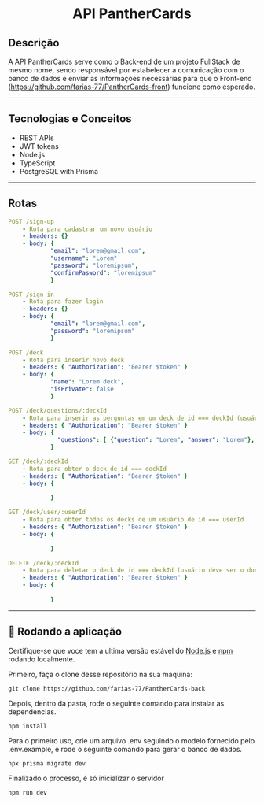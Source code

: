 # <p align = "center"> API PantherCards </p>

##   Descrição

A API PantherCards serve como o Back-end de um projeto FullStack de mesmo nome, sendo responsável por estabelecer a comunicação com o banco de dados e enviar as informações necessárias para que o Front-end (https://github.com/farias-77/PantherCards-front) funcione como esperado.

***

## 	 Tecnologias e Conceitos

- REST APIs
- JWT tokens
- Node.js
- TypeScript
- PostgreSQL with Prisma

***

##  Rotas

```yml
POST /sign-up
    - Rota para cadastrar um novo usuário
    - headers: {}
    - body: {
            "email": "lorem@gmail.com",
            "username": "Lorem"
            "password": "loremipsum",
            "confirmPasword": "loremipsum"
            }
```
    
```yml 
POST /sign-in
    - Rota para fazer login
    - headers: {}
    - body: {
            "email": "lorem@gmail.com",
            "password": "loremipsum"
            }
```

```yml 
POST /deck
    - Rota para inserir novo deck
    - headers: { "Authorization": "Bearer $token" }
    - body: {
            "name": "Lorem deck",
            "isPrivate": false
            }
```

```yml 
POST /deck/questions/:deckId 
    - Rota para inserir as perguntas em um deck de id === deckId (usuário deve ser o dono do deck)
    - headers: { "Authorization": "Bearer $token" }
    - body: {
              "questions": [ {"question": "Lorem", "answer": "Lorem"}, {"question": "Lorem", "answer": "Lorem"} ]
            }
```

```yml 
GET /deck/:deckId
    - Rota para obter o deck de id === deckId
    - headers: { "Authorization": "Bearer $token" }
    - body: {
              
            }
```

```yml 
GET /deck/user/:userId
    - Rota para obter todos os decks de um usuário de id === userId
    - headers: { "Authorization": "Bearer $token" }
    - body: {
              
            }
```

```yml 
DELETE /deck/:deckId
    - Rota para deletar o deck de id === deckId (usuário deve ser o dono do deck)
    - headers: { "Authorization": "Bearer $token" }
    - body: {
              
            }
```
    

***

## 🏁 Rodando a aplicação

Certifique-se que voce tem a ultima versão estável do [Node.js](https://nodejs.org/en/download/) e [npm](https://www.npmjs.com/) rodando localmente.

Primeiro, faça o clone desse repositório na sua maquina:

```
git clone https://github.com/farias-77/PantherCards-back
```

Depois, dentro da pasta, rode o seguinte comando para instalar as dependencias.

```
npm install
```

Para o primeiro uso, crie um arquivo .env seguindo o modelo fornecido pelo .env.example, e rode o seguinte comando para gerar o banco de dados.

```
npx prisma migrate dev
```

Finalizado o processo, é só inicializar o servidor
```
npm run dev
```
